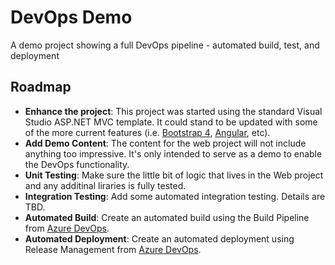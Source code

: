 # DevOps Demo
A demo project showing a full DevOps pipeline - automated build, test, and deployment

## Roadmap

- **Enhance the project**: This project was started using the standard Visual Studio ASP.NET MVC template. It could stand to be updated with some of the more current features (i.e. [Bootstrap 4](http://getbootstrap.com), [Angular](https://angular.io), etc).
- **Add Demo Content**: The content for the web project will not include anything too impressive. It's only intended to serve as a demo to enable the DevOps functionality.
- **Unit Testing**: Make sure the little bit of logic that lives in the Web project and any additinal liraries is fully tested.
- **Integration Testing**: Add some automated integration testing. Details are TBD.
- **Automated Build**: Create an automated build using the Build Pipeline from [Azure DevOps](https://azure.microsoft.com/en-us/services/devops).
- **Automated Deployment**: Create an automated deployment using Release Management from [Azure DevOps](https://azure.microsoft.com/en-us/services/devops).